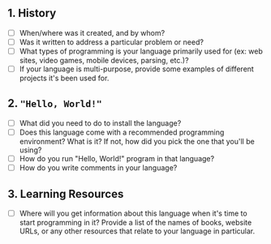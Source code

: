 ## 1. History
+ [ ] When/where was it created, and by whom? 
+ [ ] Was it written to address a particular problem or need?
+ [ ] What types of programming is your language primarily used for (ex: web sites, video games, mobile devices, parsing, etc.)? 
+ [ ] If your language is multi-purpose, provide some examples of different projects it's been used for.

## 2. ```"Hello, World!"```
+ [ ] What did you need to do to install the language?
+ [ ] Does this language come with a recommended programming environment? What is it?  If not, how did you pick the one that you'll be using?
+ [ ] How do you run "Hello, World!" program in that language?
+ [ ] How do you write comments in your language?

## 3. Learning Resources
+ [ ]  Where will you get information about this language when it's time to start programming in it? Provide a list of the names of books, website URLs, or any other resources that relate to your language in particular.
